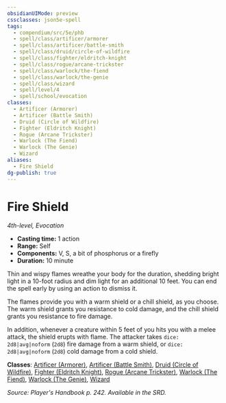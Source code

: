 ```yaml
---
obsidianUIMode: preview
cssclasses: json5e-spell
tags:
  - compendium/src/5e/phb
  - spell/class/artificer/armorer
  - spell/class/artificer/battle-smith
  - spell/class/druid/circle-of-wildfire
  - spell/class/fighter/eldritch-knight
  - spell/class/rogue/arcane-trickster
  - spell/class/warlock/the-fiend
  - spell/class/warlock/the-genie
  - spell/class/wizard
  - spell/level/4
  - spell/school/evocation
classes:
  - Artificer (Armorer)
  - Artificer (Battle Smith)
  - Druid (Circle of Wildfire)
  - Fighter (Eldritch Knight)
  - Rogue (Arcane Trickster)
  - Warlock (The Fiend)
  - Warlock (The Genie)
  - Wizard
aliases:
  - Fire Shield
dg-publish: true
---
```

# Fire Shield
*4th-level, Evocation*  

- **Casting time:** 1 action
- **Range:** Self
- **Components:** V, S, a bit of phosphorus or a firefly
- **Duration:** 10 minute

Thin and wispy flames wreathe your body for the duration, shedding bright light in a 10-foot radius and dim light for an additional 10 feet. You can end the spell early by using an action to dismiss it.

The flames provide you with a warm shield or a chill shield, as you choose. The warm shield grants you resistance to cold damage, and the chill shield grants you resistance to fire damage.

In addition, whenever a creature within 5 feet of you hits you with a melee attack, the shield erupts with flame. The attacker takes `dice: 2d8|avg|noform` (`2d8`) fire damage from a warm shield, or `dice: 2d8|avg|noform` (`2d8`) cold damage from a cold shield.

**Classes**: [Artificer (Armorer)](/Admin/CLI/classes/artificer-armorer-tce.md), [Artificer (Battle Smith)](/Admin/CLI/classes/artificer-battle-smith-tce.md), [Druid (Circle of Wildfire)](/Admin/CLI/classes/druid-circle-of-wildfire-tce.md), [Fighter (Eldritch Knight)](/Admin/CLI/classes/fighter-eldritch-knight.md), [Rogue (Arcane Trickster)](/Admin/CLI/classes/rogue-arcane-trickster.md), [Warlock (The Fiend)](/Admin/CLI/classes/warlock-the-fiend.md), [Warlock (The Genie)](/Admin/CLI/classes/warlock-the-genie-tce.md), [Wizard](/Admin/CLI/classes/wizard.md)

*Source: Player's Handbook p. 242. Available in the SRD.*
